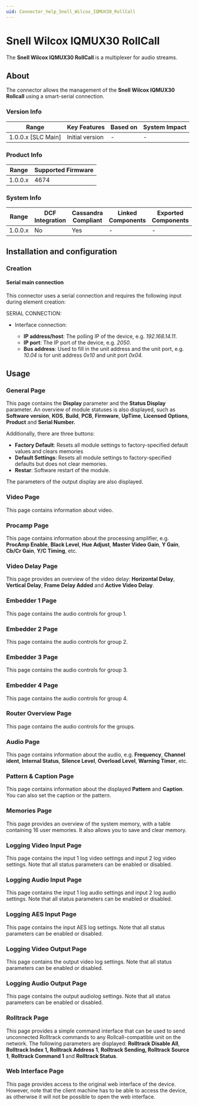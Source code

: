 ```yaml
---
uid: Connector_help_Snell_Wilcox_IQMUX30_RollCall
---
```


# Snell Wilcox IQMUX30 RollCall

The **Snell Wilcox IQMUX30 RollCall** is a multiplexer for audio streams.

## About

The connector allows the management of the **Snell Wilcox IQMUX30 Rollcall** using a smart-serial connection.

### Version Info

| Range                | Key Features     | Based on     | System Impact     |
|----------------------|------------------|--------------|-------------------|
| 1.0.0.x [SLC Main]   | Initial version  | -            | -                 |

### Product Info

| Range     | Supported Firmware     |
|-----------|------------------------|
| 1.0.0.x   | 4674                   |

### System Info

| Range     | DCF Integration     | Cassandra Compliant     | Linked Components     | Exported Components     |
|-----------|---------------------|-------------------------|-----------------------|-------------------------|
| 1.0.0.x   | No                  | Yes                     | -                     | -                       |

## Installation and configuration

### Creation

#### Serial main connection

This connector uses a serial connection and requires the following input during element creation:

SERIAL CONNECTION:

- Interface connection:

  - **IP address/host**: The polling IP of the device, e.g. *192.168.14.11*.
  - **IP port**: The IP port of the device, e.g. *2050*.
  - **Bus address**: Used to fill in the unit address and the unit port, e.g. *10.04* is for unit address *0x10* and unit port *0x04.*

## Usage

### General Page

This page contains the **Display** parameter and the **Status Display** parameter. An overview of module statuses is also displayed, such as **Software version**, **KOS**, **Build**, **PCB**, **Firmware**, **UpTime**, **Licensed Options**, **Product** and **Serial Number.**

Additionally, there are three buttons:

- **Factory Default**: Resets all module settings to factory-specified default values and clears memories
- **Default Settings**: Resets all module settings to factory-specified defaults but does not clear memories.
- **Restar**: Software restart of the module.

The parameters of the output display are also displayed.

### Video Page

This page contains information about video.

### Procamp Page

This page contains information about the processing amplifier, e.g. **ProcAmp Enable**, **Black Level**, **Hue Adjust**, **Master Video Gain**, **Y Gain**, **Cb/Cr Gain**, **Y/C Timing**, etc.

### Video Delay Page

This page provides an overview of the video delay: **Horizontal Delay**, **Vertical Delay**, **Frame Delay Added** and **Active Video Delay**.

### Embedder 1 Page

This page contains the audio controls for group 1.

### Embedder 2 Page

This page contains the audio controls for group 2.

### Embedder 3 Page

This page contains the audio controls for group 3.

### Embedder 4 Page

This page contains the audio controls for group 4.

### Router Overview Page

This page contains the audio controls for the groups.

### Audio Page

This page contains information about the audio, e.g. **Frequency**, **Channel ident**, **Internal Status**, **Silence Level**, **Overload Level**, **Warning Timer**, etc.

### Pattern & Caption Page

This page contains information about the displayed **Pattern** and **Caption**. You can also set the caption or the pattern.

### Memories Page

This page provides an overview of the system memory, with a table containing 16 user memories. It also allows you to save and clear memory.

### Logging Video Input Page

This page contains the input 1 log video settings and input 2 log video settings. Note that all status parameters can be enabled or disabled.

### Logging Audio Input Page

This page contains the input 1 log audio settings and input 2 log audio settings. Note that all status parameters can be enabled or disabled.

### Logging AES Input Page

This page contains the input AES log settings. Note that all status parameters can be enabled or disabled.

### Logging Video Output Page

This page contains the output video log settings. Note that all status parameters can be enabled or disabled.

### Logging Audio Output Page

This page contains the output audiolog settings. Note that all status parameters can be enabled or disabled.

### Rolltrack Page

This page provides a simple command interface that can be used to send unconnected Rolltrack commands to any Rollcall-compatible unit on the network. The following parameters are displayed: **Rolltrack Disable All**, **Rolltrack Index 1, Rolltrack Address 1**, **Rolltrack Sending, Rolltrack Source 1**, **Rolltrack Command 1** and **Rolltrack Status**.

### Web Interface Page

This page provides access to the original web interface of the device. However, note that the client machine has to be able to access the device, as otherwise it will not be possible to open the web interface.

